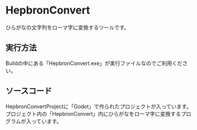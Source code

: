 # HepbronConvert
ひらがなの文字列をローマ字に変換するツールです。

## 実行方法
Buildの中にある「HepbronConvert.exe」が実行ファイルなのでご利用ください。

## ソースコード
HepbronConvertProjectに「Godot」で作られたプロジェクトが入っています。
プロジェクト内の「HepbronConvert」内にひらがなをローマ字に変換するプログラムが入っています。
